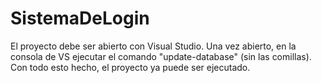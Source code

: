 # SistemaDeLogin
El proyecto debe ser abierto con Visual Studio.
Una vez abierto, en la consola de VS ejecutar el comando "update-database" (sin las comillas).
Con todo esto hecho, el proyecto ya puede ser ejecutado.

